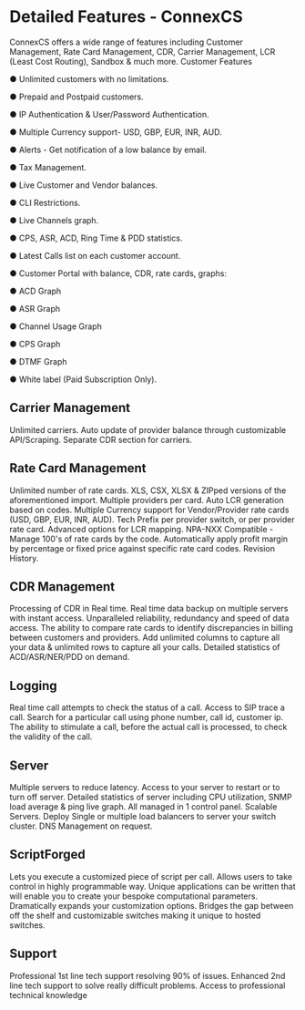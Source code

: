 <h1>Detailed Features - ConnexCS</h1>

ConnexCS offers a wide range of features including Customer Management, Rate Card Management, CDR, Carrier Management, LCR (Least Cost Routing), Sandbox & much more.
Customer Features

&#x25cf; Unlimited customers with no limitations.

&#x25cf; Prepaid and Postpaid customers.

&#x25cf; IP Authentication & User/Password Authentication.

&#x25cf; Multiple Currency support- USD, GBP, EUR, INR, AUD.

&#x25cf; Alerts - Get notification of a low balance by email.

&#x25cf; Tax Management.

&#x25cf; Live Customer and Vendor balances.

&#x25cf; CLI Restrictions.

&#x25cf; Live Channels graph.

&#x25cf; CPS, ASR, ACD, Ring Time & PDD statistics.

&#x25cf; Latest Calls list on each customer account.

&#x25cf; Customer Portal with balance, CDR, rate cards, graphs:

&#x25cf; ACD Graph

&#x25cf; ASR Graph

&#x25cf; Channel Usage Graph

&#x25cf; CPS Graph

&#x25cf; DTMF Graph

&#x25cf; White label (Paid Subscription Only).

<h2>Carrier Management</h2>

Unlimited carriers.
Auto update of provider balance through customizable API/Scraping.
Separate CDR section for carriers.

<h2>Rate Card Management</h2>

Unlimited number of rate cards.
XLS, CSX, XLSX & ZIPped versions of the aforementioned import.
Multiple providers per card.
Auto LCR generation based on codes.
Multiple Currency support for Vendor/Provider rate cards (USD, GBP, EUR, INR, AUD).
Tech Prefix per provider switch, or per provider rate card.
Advanced options for LCR mapping.
NPA-NXX Compatible - Manage 100's of rate cards by the code.
Automatically apply profit margin by percentage or fixed price against specific rate card codes.
Revision History.

<h2>CDR Management</h2>

Processing of CDR in Real time.
Real time data backup on multiple servers with instant access.
Unparalleled reliability, redundancy and speed of data access.
The ability to compare rate cards to identify discrepancies in billing between customers and providers.
Add unlimited columns to capture all your data & unlimited rows to capture all your calls.
Detailed statistics of ACD/ASR/NER/PDD on demand.

<h2>Logging</h2>

Real time call attempts to check the status of a call.
Access to SIP trace a call.
Search for a particular call using phone number, call id, customer ip.
The ability to stimulate a call, before the actual call is processed, to check the validity of the call.

<h2>Server</h2>

Multiple servers to reduce latency.
Access to your server to restart or to turn off server.
Detailed statistics of server including CPU utilization, SNMP load average & ping live graph.
All managed in 1 control panel.
Scalable Servers.
Deploy Single or multiple load balancers to server your switch cluster.
DNS Management on request.

<h2>ScriptForged</h2>

Lets you execute a customized piece of script per call.
Allows users to take control in highly programmable way.
Unique applications can be written that will enable you to create your bespoke computational parameters.
Dramatically expands your customization options.
Bridges the gap between off the shelf and customizable switches making it unique to hosted switches. 

<h2>Support</h2>

Professional 1st line tech support resolving 90% of issues.
Enhanced 2nd line tech support to solve really difficult problems.
Access to professional technical knowledge
